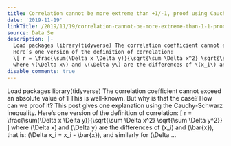 ```yaml
---
title: Correlation cannot be more extreme than +1/-1, proof using Cauchy-Schwarz inequality
date: '2019-11-19'
linkTitle: /2019/11/19/correlation-cannot-be-more-extreme-than-1-1-proof-using-cauchy-schwartz-inequality/
source: Data Se
description: |-
  Load packages library(tidyverse) The correlation coefficient cannot exceed an absolute value of 1 This is well-known. But why is that the case? How can we proof it? This post gives one explanation using the Cauchy-Schwarz inequality.
  Here’s one version of the definition of correlation:
  \[ r = \frac{\sum(\Delta x \Delta y)}{\sqrt{\sum \Delta x^2} \sqrt{\sum \Delta y^2}} \]
  where \(\Delta x\) and \(\Delta y\) are the differences of \(x_i\) and \(\bar{x}\), that is: \(\Delta x_i = x_i - \bar{x}\), and similarly for \(\Delta ...
disable_comments: true
---
```

Load packages library(tidyverse) The correlation coefficient cannot exceed an absolute value of 1 This is well-known. But why is that the case? How can we proof it? This post gives one explanation using the Cauchy-Schwarz inequality.
Here’s one version of the definition of correlation:
\[ r = \frac{\sum(\Delta x \Delta y)}{\sqrt{\sum \Delta x^2} \sqrt{\sum \Delta y^2}} \]
where \(\Delta x\) and \(\Delta y\) are the differences of \(x_i\) and \(\bar{x}\), that is: \(\Delta x_i = x_i - \bar{x}\), and similarly for \(\Delta ...